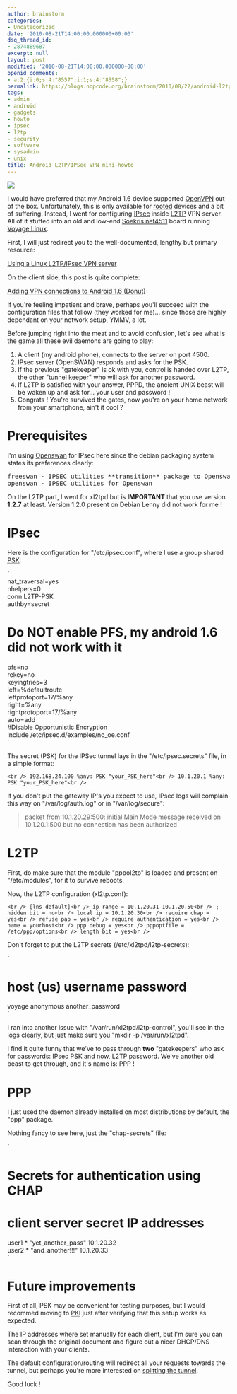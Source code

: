 ```yaml
---
author: brainstorm
categories:
- Uncategorized
date: '2010-08-21T14:00:00.000000+00:00'
dsq_thread_id:
- 2874889687
excerpt: null
layout: post
modified: '2010-08-21T14:00:00.000000+00:00'
openid_comments:
- a:2:{i:0;s:4:"8557";i:1;s:4:"8558";}
permalink: https://blogs.nopcode.org/brainstorm/2010/08/22/android-l2tpipsec-vpn-mini-howto/
tags:
- admin
- android
- gadgets
- howto
- ipsec
- l2tp
- security
- software
- sysadmin
- unix
title: Android L2TP/IPSec VPN mini-howto
---
```


![][1]

I would have preferred that my Android 1.6 device supported [OpenVPN][2] out of the box. Unfortunately, this is only available for [rooted][3] devices and a bit of suffering. Instead, I went for configuring [IPsec][4] inside [L2TP][5] VPN server. All of it stuffed into an old and low-end [Soekris net4511][6] board running [Voyage Linux][7].

First, I will just redirect you to the well-documented, lengthy but primary resource:

[Using a Linux L2TP/IPsec VPN server][8]

On the client side, this post is quite complete:

[Adding VPN connections to Android 1.6 (Donut)][9]

If you're feeling impatient and brave, perhaps you'll succeed with the configuration files that follow (they worked for me)... since those are highly dependant on your network setup, YMMV, a lot.

Before jumping right into the meat and to avoid confusion, let's see what is the game all these evil daemons are going to play:

1.  A client (my android phone), connects to the server on port 4500.
2.  IPsec server (OpenSWAN) responds and asks for the PSK.
3.  If the previous "gatekeeper" is ok with you, control is handed over L2TP, the other "tunnel keeper" who will ask for another password.
4.  If L2TP is satisfied with your answer, PPPD, the ancient UNIX beast will be waken up and ask for... your user and password !
5.  Congrats ! You're survived the gates, now you're on your home network from your smartphone, ain't it cool ?

<!--more-->

# Prerequisites

I'm using [Openswan][10] for IPsec here since the debian packaging system states its preferences clearly:

<pre>freeswan - IPSEC utilities **transition** package to Openswan
openswan - IPSEC utilities for Openswan
</pre>

On the L2TP part, I went for xl2tpd but is **IMPORTANT** that you use version **1.2.7** at least. Version 1.2.0 present on Debian Lenny did not work for me !

# IPsec

Here is the configuration for "/etc/ipsec.conf", where I use a group shared <acronym title='Pre Shared Key'>PSK</acronym>:

`<br />
nat_traversal=yes<br />
nhelpers=0<br />
conn L2TP-PSK<br />
authby=secret<br />
# Do NOT enable PFS, my android 1.6 did not work with it<br />
pfs=no<br />
rekey=no<br />
keyingtries=3<br />
left=%defaultroute<br />
leftprotoport=17/%any<br />
right=%any<br />
rightprotoport=17/%any<br />
auto=add<br />
#Disable Opportunistic Encryption<br />
include /etc/ipsec.d/examples/no_oe.conf<br />
`

The secret (PSK) for the IPSec tunnel lays in the "/etc/ipsec.secrets" file, in a simple format:

`<br />
192.168.24.100 %any: PSK "your_PSK_here"<br />
10.1.20.1 %any: PSK "your_PSK_here"<br />
`

If you don't put the gateway IP's you expect to use, IPsec logs will complain this way on "/var/log/auth.log" or in "/var/log/secure":

> packet from 10.1.20.29:500: initial Main Mode message received on 10.1.20.1:500 but no connection has been authorized 

# L2TP

First, do make sure that the module "pppol2tp" is loaded and present on "/etc/modules", for it to survive reboots.

Now, the L2TP configuration (xl2tp.conf):

`<br />
[lns default]<br />
ip range = 10.1.20.31-10.1.20.50<br />
; hidden bit = no<br />
local ip = 10.1.20.30<br />
require chap = yes<br />
refuse pap = yes<br />
require authentication = yes<br />
name = yourhost<br />
ppp debug = yes<br />
pppoptfile = /etc/ppp/options<br />
length bit = yes<br />
`

Don't forget to put the L2TP secrets (/etc/xl2tpd/l2tp-secrets):

`<br />
# host (us)     username    password<br />
voyage	    anonymous      another_password<br />
`

I ran into another issue with "/var/run/xl2tpd/l2tp-control", you'll see in the logs clearly, but just make sure you "mkdir -p /var/run/xl2tpd".

I find it quite funny that we've to pass through **two** "gatekeepers" who ask for passwords: IPsec PSK and now, L2TP password. We've another old beast to get through, and it's name is: PPP !

# PPP

I just used the daemon already installed on most distributions by default, the "ppp" package.

Nothing fancy to see here, just the "chap-secrets" file:

`<br />
# Secrets for authentication using CHAP<br />
# client	server	secret			IP addresses<br />
user1		*	"yet_another_pass"		10.1.20.32<br />
user2		*	"and_another!!!"	        	10.1.20.33<br />
`

# Future improvements

First of all, PSK may be convenient for testing purposes, but I would recommed moving to <acronym title='Public Key Infrastructure'>PKI</acronym> just after verifying that this setup works as expected.

The IP addresses where set manually for each client, but I'm sure you can scan through the original document and figure out a nicer DHCP/DNS interaction with your clients.

The default configuration/routing will redirect all your requests towards the tunnel, but perhaps you're more interested on [splitting the tunnel][11].

Good luck !

 [1]: https://www.techbabu.com/wp-content/uploads/2009/10/ipsec.png
 [2]: https://openvpn.net/
 [3]: https://www.androidzoom.com/android_applications/communication/openvpn-installer_epia.html
 [4]: https://en.wikipedia.org/wiki/Ipsec
 [5]: https://en.wikipedia.org/wiki/L2tp
 [6]: https://www.soekris.com/net4511.htm
 [7]: https://linux.voyage.hk/
 [8]: https://www.jacco2.dds.nl/networking/openswan-l2tp.html
 [9]: https://blog.brightpointuk.co.uk/adding-vpn-connections-android-16-donut
 [10]: https://www.openswan.org/
 [11]: https://https://www.jacco2.dds.nl/networking/linux-l2tp.html#Split_tunnelling